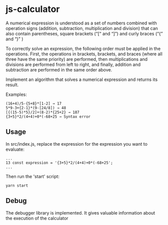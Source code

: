 # js-calculator
A numerical expression is understood as a set of numbers combined with operation signs (addition, subtraction, multiplication and division) that can also contain parentheses, square brackets (“[“ and “]”) and curly braces (“{” and “}” )

To correctly solve an expression, the following order must be applied in the operations. First, the operations in brackets, brackets, and braces (where all three have the same priority) are performed, then multiplications and divisions are performed from left to right, and finally, addition and subtraction are performed in the same order above.

Implement an algorithm that solves a numerical expression and returns its result.

Examples:
````
(16+4)/5-{5+8}*[1-2] → 17
5*9-3+{2-1}*(9-[24/8]) → 48
[{(15-5)*5}/2]+(8-2)*{25+2} → 187
{3+5}*2/(4+4)+0*(-68+25 → Syntax error

````

## Usage

In src/index.js, replace the expression for the expression you want to evaluate:
```
...
13 const expression = '{3+5}*2/(4+4)+0*(-68+25';
...
```
Then run the 'start' script:
```
yarn start
```

## Debug

The debugger library is implemented. It gives valuable information about the execution of the calculator